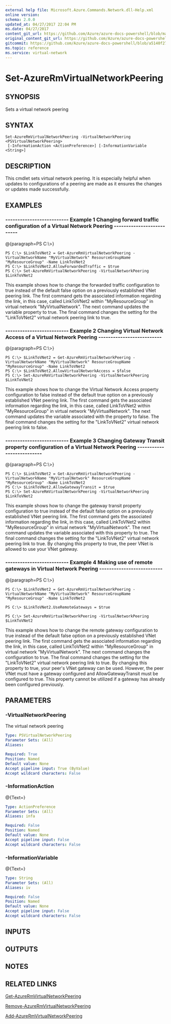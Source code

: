```yaml
---
external help file: Microsoft.Azure.Commands.Network.dll-Help.xml
online version:
schema: 2.0.0
updated_at: 04/27/2017 22:04 PM
ms.date: 04/27/2017
content_git_url: https://github.com/Azure/azure-docs-powershell/blob/master/azureps-cmdlets-docs/ResourceManager/AzureRM.Network/v2.2.0/Set-AzureRmVirtualNetworkPeering.md
original_content_git_url: https://github.com/Azure/azure-docs-powershell/blob/master/azureps-cmdlets-docs/ResourceManager/AzureRM.Network/v2.2.0/Set-AzureRmVirtualNetworkPeering.md
gitcommit: https://github.com/Azure/azure-docs-powershell/blob/a5140f27ab8f99c2992dc2ba0c9a1cd31941b109
ms.topic: reference
ms.service: virtual-network
---
```


# Set-AzureRmVirtualNetworkPeering

## SYNOPSIS
Sets a virtual network peering

## SYNTAX

```
Set-AzureRmVirtualNetworkPeering -VirtualNetworkPeering <PSVirtualNetworkPeering>
 [-InformationAction <ActionPreference>] [-InformationVariable <String>]
```

## DESCRIPTION
This cmdlet sets virtual network peering.
It is especially helpful when updates to configurations of a peering are made as it ensures the changes or updates made successfully.

## EXAMPLES

### --------------------------  Example 1 Changing forward traffic configuration of a Virtual Network Peering  --------------------------
@{paragraph=PS C:\\\>}

```
PS C:\> $LinkToVNet2 = Get-AzureRmVirtualNetworkPeering -VirtualNetworkName "MyVirtualNetwork" ResourceGroupName "MyResourceGroup" -Name LinkToVNet2
PS C:\> $LinkToVNet2.AllowForwardedTraffic = $true
PS C:\> Set-AzureRmVirtualNetworkPeering -VirtualNetworkPeering $LinkToVNet2
```

This example shows how to change the forwarded traffic configuration to true instead of the default false option on a previously established VNet peering link.
The first command gets the associated information regarding the link, in this case, called LinkToVNet2 within "MyResourceGroup" in virtual network "MyVirtualNetwork".
The next command updates the variable property to true.
The final command changes the setting for the "LinkToVNet2" virtual network peering link to true.

### --------------------------  Example 2 Changing Virtual Network Access of a Virtual Network Peering  --------------------------
@{paragraph=PS C:\\\>}

```
PS C:\> $LinkToVNet2 = Get-AzureRmVirtualNetworkPeering -VirtualNetworkName "MyVirtualNetwork" ResourceGroupName "MyResourceGroup" -Name LinkToVNet2
PS C:\> $LinkToVNet2.AllowVirtualNetworkAccess = $false
PS C:\> Set-AzureRmVirtualNetworkPeering -VirtualNetworkPeering $LinkToVNet2
```

This example shows how to change the Virtual Network Access property configuration to false instead of the default true option on a previously established VNet peering link.
The first command gets the associated information regarding the link, in this case, called LinkToVNet2 within "MyResourceGroup" in virtual network "MyVirtualNetwork".
The next command updates the variable associated with the property to false.
The final command changes the setting for the "LinkToVNet2" virtual network peering link to false.

### --------------------------  Example 3 Changing Gateway Transit property configuration of a Virtual Network Peering  --------------------------
@{paragraph=PS C:\\\>}

```
PS C:\> $LinkToVNet2 = Get-AzureRmVirtualNetworkPeering -VirtualNetworkName "MyVirtualNetwork" ResourceGroupName "MyResourceGroup" -Name LinkToVNet2
PS C:\> $LinkToVNet2.AllowGatewayTransit = $true
PS C:\> Set-AzureRmVirtualNetworkPeering -VirtualNetworkPeering $LinkToVNet2
```

This example shows how to change the gateway transit property configuration to true instead of the default false option on a previously established VNet peering link.
The first command gets the associated information regarding the link, in this case, called LinkToVNet2 within "MyResourceGroup" in virtual network "MyVirtualNetwork".
The next command updates the variable associated with this property to true.
The final command changes the setting for the "LinkToVNet2" virtual network peering link to true.
By changing this property to true, the peer VNet is allowed to use your VNet gateway.

### --------------------------  Example 4 Making use of remote gateways in Virtual Network Peering  --------------------------
@{paragraph=PS C:\\\>}

```
PS C:\> $LinkToVNet2 = Get-AzureRmVirtualNetworkPeering -VirtualNetworkName "MyVirtualNetwork" ResourceGroupName "MyResourceGroup" -Name LinkToVNet2

PS C:\> $LinkToVNet2.UseRemoteGateways = $true

PS C:\> Set-AzureRmVirtualNetworkPeering -VirtualNetworkPeering $LinkToVNet2
```

This example shows how to change the remote gateway configuration to true instead of the default false option on a previously established VNet peering link.
The first command gets the associated information regarding the link, in this case, called LinkToVNet2 within "MyResourceGroup" in virtual network "MyVirtualNetwork".
The next command changes the configuration to true.
The final command changes the setting for the "LinkToVNet2" virtual network peering link to true.
By changing this property to true, your peer's VNet gateway can be used.
However, the peer VNet must have a gateway configured and AllowGatewayTransit must be configured to true.
This property cannot be utilized if a gateway has already been configured previously.

## PARAMETERS

### -VirtualNetworkPeering
The virtual network peering

```yaml
Type: PSVirtualNetworkPeering
Parameter Sets: (All)
Aliases: 

Required: True
Position: Named
Default value: None
Accept pipeline input: True (ByValue)
Accept wildcard characters: False
```

### -InformationAction
@{Text=}

```yaml
Type: ActionPreference
Parameter Sets: (All)
Aliases: infa

Required: False
Position: Named
Default value: None
Accept pipeline input: False
Accept wildcard characters: False
```

### -InformationVariable
@{Text=}

```yaml
Type: String
Parameter Sets: (All)
Aliases: iv

Required: False
Position: Named
Default value: None
Accept pipeline input: False
Accept wildcard characters: False
```

## INPUTS

## OUTPUTS

## NOTES

## RELATED LINKS

[Get-AzureRmVirtualNetworkPeering]()

[Remove-AzureRmVirtualNetworkPeering]()

[Add-AzureRmVirtualNetworkPeering]()

